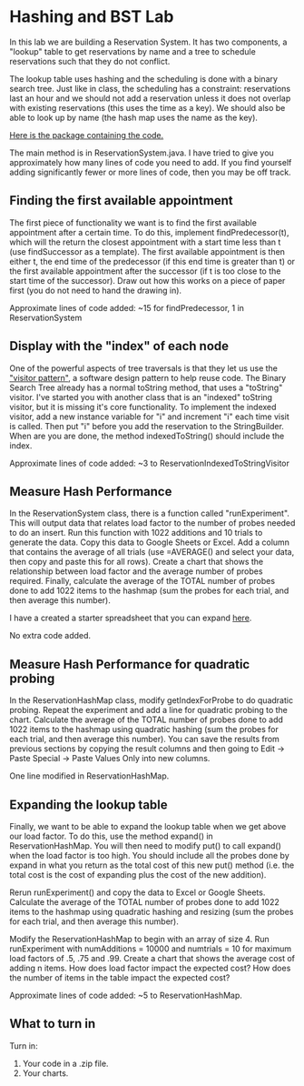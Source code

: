 # Hashing and BST Lab

In this lab we are building a Reservation System. It has two components, a "lookup" table to get reservations by name and a tree to schedule reservations such that they do not conflict.

The lookup table uses hashing and the scheduling is done with a binary search tree. Just like in class, the scheduling has a constraint: reservations last an hour and we should not add a reservation unless it does not overlap with existing reservations (this uses the time as a key). We should also be able to look up by name (the hash map uses the name as the key).

[Here is the package containing the code.](https://github.com/svtuck/cs201/tree/master/src/reservation)

The main method is in ReservationSystem.java. I have tried to give you approximately how many lines of code you need to add. If you find yourself adding significantly fewer or more lines of code, then you may be off track.



## Finding the first available appointment

The first piece of functionality we want is to find the first available appointment after a certain time. To do this, implement findPredecessor(t), which will the return the closest appointment with a start time less than t (use findSuccessor as a template). The first available appointment is then either t, the end time of the predecessor (if this end time is greater than t) or the first available appointment after the successor (if t is too close to the start time of the successor). Draw out how this works on a piece of paper first (you do not need to hand the drawing in).

Approximate lines of code added: ~15 for findPredecessor, 1 in ReservationSystem

## Display with the "index" of each node

One of the powerful aspects of tree traversals is that they let us use the ["visitor pattern"](https://en.wikipedia.org/wiki/Visitor_pattern), a software design pattern to help reuse code. The Binary Search Tree already has a normal toString method, that uses a "toString" visitor. I've started you with another class that is an "indexed" toString visitor, but it is missing it's core functionality. To implement the indexed visitor, add a new instance variable for "i" and increment "i" each time visit is called. Then put "i" before you add the reservation to the StringBuilder. When are you are done, the method indexedToString() should include the index.

Approximate lines of code added: ~3 to ReservationIndexedToStringVisitor

## Measure Hash Performance

In the ReservationSystem class, there is a function called "runExperiment". This will output data that relates load factor to the number of probes needed to do an insert. Run this function with 1022 additions and 10 trials to generate the data. Copy this data to Google Sheets or Excel. Add a column that contains the average of all trials (use =AVERAGE() and select your data, then copy and paste this for all rows). Create a chart that shows the relationship between load factor and the average number of probes required. Finally, calculate the average of the TOTAL number of probes done to add 1022 items to the hashmap (sum the probes for each trial, and then average this number).

I have a created a starter spreadsheet that you can expand [here](https://docs.google.com/spreadsheets/d/1QKtcSG4rJ0SrquyWmYWI1G7cM97loGPm1veezdAL4sg/edit?usp=sharing).

No extra code added.

## Measure Hash Performance for quadratic probing

In the ReservationHashMap class, modify getIndexForProbe to do quadratic probing. Repeat the experiment and add a line for quadratic probing to the chart. Calculate the average of the TOTAL number of probes done to add 1022 items to the hashmap using quadratic hashing (sum the probes for each trial, and then average this number). You can save the results from previous sections by copying the result columns and then going to Edit -> Paste Special -> Paste Values Only into new columns.

One line modified in ReservationHashMap.

## Expanding the lookup table

Finally, we want to be able to expand the lookup table when we get above our load factor. To do this, use the method expand() in ReservationHashMap. You will then need to modify put() to call expand() when the load factor is too high. You should include all the probes done by expand in what you return as the total cost of this new put() method (i.e. the total cost is the cost of expanding plus the cost of the new addition).

Rerun runExperiment() and copy the data to Excel or Google Sheets. Calculate the average of the TOTAL number of probes done to add 1022 items to the hashmap using quadratic hashing and resizing (sum the probes for each trial, and then average this number).

Modify the ReservationHashMap to begin with an array of size 4. Run runExperiment with numAdditions = 10000 and numtrials = 10 for maximum load factors of .5, .75 and .99. Create a chart that shows the average cost of adding n items. How does load factor impact the expected cost? How does the number of items in the table impact the expected cost?

Approximate lines of code added: ~5 to ReservationHashMap.

## What to turn in

Turn in:

1. Your code in a .zip file.
2. Your charts.


